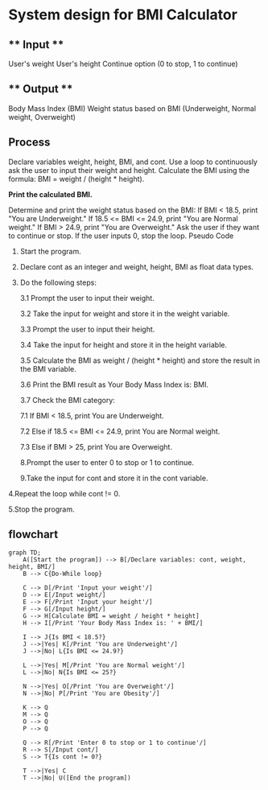 # System design for BMI Calculator

## ** Input **

User's weight
User's height
Continue option (0 to stop, 1 to continue)

## ** Output **

Body Mass Index (BMI)
Weight status based on BMI (Underweight, Normal weight, Overweight)

## Process

Declare variables weight, height, BMI, and cont.
Use a loop to continuously ask the user to input their weight and height.
Calculate the BMI using the formula: BMI = weight / (height * height).

**Print the calculated BMI.**

Determine and print the weight status based on the BMI:
If BMI < 18.5, print "You are Underweight."
If 18.5 <= BMI <= 24.9, print "You are Normal weight."
If BMI > 24.9, print "You are Overweight."
Ask the user if they want to continue or stop. If the user inputs 0, stop the loop.
Pseudo Code
1. Start the program.

2. Declare cont as an integer and weight, height, BMI as float data types.

3. Do the following steps:

    3.1 Prompt the user to input their weight.

   3.2 Take the input for weight and store it in the weight variable.

    3.3 Prompt the user to input their height.

    3.4 Take the input for height and store it in the height variable.

   3.5 Calculate the BMI as weight / (height * height) and store the result in the BMI variable.

   3.6 Print the BMI result as Your Body Mass Index is: BMI.

    3.7 Check the BMI category:

   7.1 If BMI < 18.5, print You are Underweight.

    7.2 Else if 18.5 <= BMI <= 24.9, print You are Normal weight.

     7.3 Else if BMI > 25, print You are Overweight.

   8.Prompt the user to enter 0 to stop or 1 to continue.

   9.Take the input for cont and store it in the cont variable.

4.Repeat the loop while cont != 0.

5.Stop the program.
## flowchart
```mermaid
graph TD;
    A([Start the program]) --> B[/Declare variables: cont, weight, height, BMI/]
    B --> C{Do-While loop}
    
    C --> D[/Print 'Input your weight'/]
    D --> E[/Input weight/]
    E --> F[/Print 'Input your height'/]
    F --> G[/Input height/]
    G --> H[Calculate BMI = weight / height * height]
    H --> I[/Print 'Your Body Mass Index is: ' + BMI/]
    
    I --> J{Is BMI < 18.5?}
    J -->|Yes| K[/Print 'You are Underweight'/]
    J -->|No| L{Is BMI <= 24.9?}
    
    L -->|Yes| M[/Print 'You are Normal weight'/]
    L -->|No| N{Is BMI <= 25?}
    
    N -->|Yes| O[/Print 'You are Overweight'/]
    N -->|No| P[/Print 'You are Obesity'/]
    
    K --> Q
    M --> Q
    O --> Q
    P --> Q
    
    Q --> R[/Print 'Enter 0 to stop or 1 to continue'/]
    R --> S[/Input cont/]
    S --> T{Is cont != 0?}
    
    T -->|Yes| C
    T -->|No| U([End the program])

```
